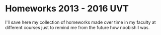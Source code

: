 # Homeworks 2013 - 2016 UVT

I'll save here my collection of homeworks made over time in my faculty at different courses
just to remind me from the future how noobish I was.